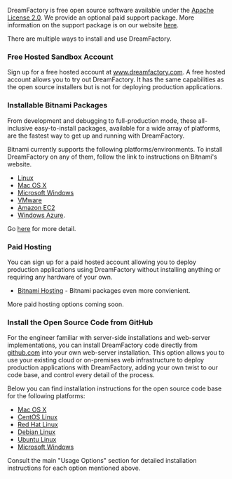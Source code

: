 DreamFactory is free open source software available under the [Apache License 2.0](http://www.apache.org/licenses/LICENSE-2.0.html). We provide an optional paid support package. More information on the support package is on our website [here](http://www.dreamfactory.com/pricing/support). 

There are multiple ways to install and use DreamFactory. 

### Free Hosted Sandbox Account

Sign up for a free hosted account at <a href="http://www.dreamfactory.com">www.dreamfactory.com</a>. A free hosted account allows you to try out DreamFactory. It has the same capabilities as the open source installers but is not for deploying production applications. 

### Installable Bitnami Packages

From development and debugging to full-production mode, these all-inclusive easy-to-install packages, available for a wide array of platforms, are the fastest way to get up and running with DreamFactory.

Bitnami currently supports the following platforms/environments. To install DreamFactory on any of them, follow the link to instructions on Bitnami's website.

* [Linux](https://bitnami.com/stack/dreamfactory/installer#linux)
* [Mac OS X](https://bitnami.com/stack/dreamfactory/installer#osx)
* [Microsoft Windows](https://bitnami.com/stack/dreamfactory/installer#windows)
* [VMware](https://bitnami.com/stack/dreamfactory/virtual-machine)
* [Amazon EC2](https://bitnami.com/stack/dreamfactory/cloud/amazon)
* [Windows Azure](https://bitnami.com/stack/dreamfactory/cloud/azure).

Go [here](Bitnami-Installers) for more detail.

### Paid Hosting

You can sign up for a paid hosted account allowing you to deploy production applications using DreamFactory without installing anything or requiring any hardware of your own.

* [Bitnami Hosting](https://bitnami.com/stack/dreamfactory/cloud) - Bitnami packages even more convienient.

More paid hosting options coming soon.

### Install the Open Source Code from GitHub

For the engineer familiar with server-side installations and web-server implementations, you can install DreamFactory code directly from [github.com](http://github.com/dreamfactorysoftware/dsp-core) into your own web-server installation. This option allows you to use your existing cloud or on-premises web infrastructure to deploy production applications with DreamFactory, adding your own twist to our code base, and control every detail of the process. 

Below you can find installation instructions for the open source code base for the following platforms:

* [Mac OS X](Install-Mac-OS-X)
* [CentOS Linux](Install-CentOS-RedHat)
* [Red Hat Linux](Install-CentOS-RedHat)
* [Debian Linux](Install-Debian-Ubuntu)
* [Ubuntu Linux](Install-Debian-Ubuntu)
* [Microsoft Windows](Install-Microsoft-Windows)

Consult the main "Usage Options" section for detailed installation instructions for each option mentioned above.